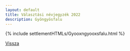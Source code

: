 ```yaml
---
layout: default
title: Választási névjegyzék 2022
description: Gyöngyösfalu
---
```


{% include settlementHTMLs/Gyooxngyooxsfalu.html %}

[Vissza](../)